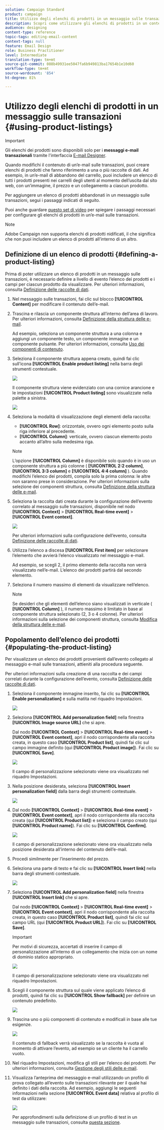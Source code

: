 ```yaml
---
solution: Campaign Standard
product: campaign
title: Utilizzo degli elenchi di prodotti in un messaggio sulle transazioni
description: Scopri come utilizzare gli elenchi di prodotti in un contenuto di messaggi transazionali.
audience: designing
content-type: reference
topic-tags: editing-email-content
context-tags: null
feature: Email Design
role: Business Practitioner
level: Intermediate
translation-type: tm+mt
source-git-commit: 088b49931ee5047fa6b949813ba17654b1e10d60
workflow-type: tm+mt
source-wordcount: '854'
ht-degree: 81%

---
```



# Utilizzo degli elenchi di prodotti in un messaggio sulle transazioni {#using-product-listings}

>[!IMPORTANT]
>
>Gli elenchi dei prodotti sono disponibili solo per i **messaggi e-mail transazionali** tramite l&#39;interfaccia [E-mail Designer](../../designing/using/designing-content-in-adobe-campaign.md#email-designer-interface).

Quando modifichi il contenuto di un’e-mail sulle transazioni, puoi creare elenchi di prodotti che fanno riferimento a una o più raccolte di dati. Ad esempio, in un’e-mail di abbandono del carrello, puoi includere un elenco di tutti i prodotti presenti nei carrelli degli utenti al momento dell’uscita dal sito web, con un’immagine, il prezzo e un collegamento a ciascun prodotto.

Per aggiungere un elenco di prodotti abbandonati in un messaggio sulle transazioni, segui i passaggi indicati di seguito.

Puoi anche guardare [questo set di video](https://experienceleague.adobe.com/docs/campaign-standard-learn/tutorials/designing-content/product-listings-in-transactional-email.html?lang=en#configure-product-listings-in-transactional-emails) per spiegare i passaggi necessari per configurare gli elenchi di prodotti in un’e-mail sulle transazioni.

>[!NOTE]
>
>Adobe Campaign non supporta elenchi di prodotti nidificati, il che significa che non puoi includere un elenco di prodotti all’interno di un altro.

## Definizione di un elenco di prodotti {#defining-a-product-listing}

Prima di poter utilizzare un elenco di prodotti in un messaggio sulle transazioni, è necessario definire a livello di evento l’elenco dei prodotti e i campi per ciascun prodotto da visualizzare. Per ulteriori informazioni, consulta [Definizione delle raccolte di dati](../../channels/using/configuring-transactional-event.md#defining-data-collections).

1. Nel messaggio sulle transazioni, fai clic sul blocco **[!UICONTROL Content]** per modificare il contenuto dell’e-mail.
1. Trascina e rilascia un componente struttura all’interno dell’area di lavoro. Per ulteriori informazioni, consulta [Definizione della struttura delle e-mail](../../designing/using/designing-from-scratch.md#defining-the-email-structure).

   Ad esempio, seleziona un componente struttura a una colonna e aggiungi un componente testo, un componente immagine e un componente pulsante. Per ulteriori informazioni, consulta [Uso dei componenti di contenuto](../../designing/using/designing-from-scratch.md#about-content-components).

1. Seleziona il componente struttura appena creato, quindi fai clic sull’icona **[!UICONTROL Enable product listing]** nella barra degli strumenti contestuale.

   ![](assets/message-center_loop_create.png)

   Il componente struttura viene evidenziato con una cornice arancione e le impostazioni **[!UICONTROL Product listing]** sono visualizzate nella palette a sinistra.

   ![](assets/message-center_loop_palette.png)

1. Seleziona la modalità di visualizzazione degli elementi della raccolta:

   * **[!UICONTROL Row]**: orizzontale, ovvero ogni elemento posto sulla riga inferiore al precedente.
   * **[!UICONTROL Column]**: verticale, ovvero ciascun elemento posto accanto all’altro sulla medesima riga.

   >[!NOTE]
   >
   >L’opzione **[!UICONTROL Column]** è disponibile solo quando è in uso un componente struttura a più colonne ( **[!UICONTROL 2:2 column]**, **[!UICONTROL 3:3 column]** e **[!UICONTROL 4:4 column]** ). Quando modifichi l’elenco dei prodotti, compila solo la prima colonna: le altre non saranno prese in considerazione. Per ulteriori informazioni sulla selezione dei componenti struttura, consulta [Definizione della struttura delle e-mail](../../designing/using/designing-from-scratch.md#defining-the-email-structure).

1. Seleziona la raccolta dati creata durante la configurazione dell’evento correlato al messaggio sulle transazioni, disponibile nel nodo **[!UICONTROL Context]** > **[!UICONTROL Real-time event]** > **[!UICONTROL Event context]**.

   ![](assets/message-center_loop_selection.png)

   Per ulteriori informazioni sulla configurazione dell’evento, consulta [Definizione delle raccolte di dati](../../channels/using/configuring-transactional-event.md#defining-data-collections).

1. Utilizza l’elenco a discesa **[!UICONTROL First item]** per selezionare l’elemento che avvierà l’elenco visualizzato nel messaggio e-mail.

   Ad esempio, se scegli 2, il primo elemento della raccolta non verrà visualizzato nell’e-mail. L’elenco dei prodotti partirà dal secondo elemento.

1. Seleziona il numero massimo di elementi da visualizzare nell’elenco.

   >[!NOTE]
   >
   >Se desideri che gli elementi dell’elenco siano visualizzati in verticale ( **[!UICONTROL Column]** ), il numero massimo è limitato in base al componente struttura selezionato (2, 3 o 4 colonne). Per ulteriori informazioni sulla selezione dei componenti struttura, consulta [Modifica della struttura delle e-mail](../../designing/using/designing-from-scratch.md#defining-the-email-structure).

## Popolamento dell’elenco dei prodotti {#populating-the-product-listing}

Per visualizzare un elenco dei prodotti provenienti dall’evento collegato al messaggio e-mail sulle transazioni, attieniti alla procedura seguente.

Per ulteriori informazioni sulla creazione di una raccolta e dei campi correlati durante la configurazione dell’evento, consulta [Definizione delle raccolte di dati](../../channels/using/configuring-transactional-event.md#defining-data-collections).

1. Seleziona il componente immagine inserito, fai clic su **[!UICONTROL Enable personalization]** e sulla matita nel riquadro Impostazioni.

   ![](assets/message-center_loop_image.png)

1. Seleziona **[!UICONTROL Add personalization field]** nella finestra **[!UICONTROL Image source URL]** che si apre.

   Dal nodo **[!UICONTROL Context]** > **[!UICONTROL Real-time event]** > **[!UICONTROL Event context]**, apri il nodo corrispondente alla raccolta creata, in questo caso **[!UICONTROL Product list]**, quindi fai clic sul campo immagine definito (qui **[!UICONTROL Product image]**). Fai clic su **[!UICONTROL Save]**.

   ![](assets/message-center_loop_product-image.png)

   Il campo di personalizzazione selezionato viene ora visualizzato nel riquadro Impostazioni.

1. Nella posizione desiderata, seleziona **[!UICONTROL Insert personalization field]** dalla barra degli strumenti contestuale.

   ![](assets/message-center_loop_product.png)

1. Dal nodo **[!UICONTROL Context]** > **[!UICONTROL Real-time event]** > **[!UICONTROL Event context]**, apri il nodo corrispondente alla raccolta creata (qui **[!UICONTROL Product list]**) e seleziona il campo creato (qui **[!UICONTROL Product name]**). Fai clic su **[!UICONTROL Confirm]**.

   ![](assets/message-center_loop_product_node.png)

   Il campo di personalizzazione selezionato viene ora visualizzato nella posizione desiderata all’interno del contenuto dell’e-mail.

1. Procedi similmente per l’inserimento del prezzo.
1. Seleziona una parte di testo e fai clic su **[!UICONTROL Insert link]** nella barra degli strumenti contestuale.

   ![](assets/message-center_loop_link_insert.png)

1. Seleziona **[!UICONTROL Add personalization field]** nella finestra **[!UICONTROL Insert link]** che si apre.

   Dal nodo **[!UICONTROL Context]** > **[!UICONTROL Real-time event]** > **[!UICONTROL Event context]**, apri il nodo corrispondente alla raccolta creata, in questo caso **[!UICONTROL Product list]**, quindi fai clic sul campo URL (qui **[!UICONTROL Product URL]**). Fai clic su **[!UICONTROL Save]**.

   >[!IMPORTANT]
   >
   >Per motivi di sicurezza, accertati di inserire il campo di personalizzazione all’interno di un collegamento che inizia con un nome di dominio statico appropriato.

   ![](assets/message-center_loop_link_select.png)

   Il campo di personalizzazione selezionato viene ora visualizzato nel riquadro Impostazioni.

1. Scegli il componente struttura sul quale viene applicato l’elenco di prodotti, quindi fai clic su **[!UICONTROL Show fallback]** per definire un contenuto predefinito.

   ![](assets/message-center_loop_fallback_show.png)

1. Trascina uno o più componenti di contenuto e modificali in base alle tue esigenze.

   ![](assets/message-center_loop_fallback.png)

   Il contenuto di fallback verrà visualizzato se la raccolta è vuota al momento di attivare l’evento, ad esempio se un cliente ha il carrello vuoto.

1. Nel riquadro Impostazioni, modifica gli stili per l’elenco dei prodotti. Per ulteriori informazioni, consulta [Gestione degli stili delle e-mail](../../designing/using/styles.md).
1. Visualizza l’anteprima del messaggio e-mail utilizzando un profilo di prova collegato all’evento sulle transazioni rilevante per il quale hai definito i dati della raccolta. Ad esempio, aggiungi le seguenti informazioni nella sezione **[!UICONTROL Event data]** relativa al profilo di test da utilizzare:

   ![](assets/message-center_loop_test-profile_payload.png)

   Per approfondimenti sulla definizione di un profilo di test in un messaggio sulle transazioni, consulta [questa sezione](../../channels/using/testing-transactional-message.md#defining-specific-test-profile).
